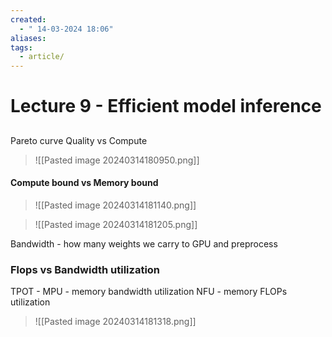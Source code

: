 ```yaml
---
created:
  - " 14-03-2024 18:06"
aliases: 
tags:
  - article/
---
```


# Lecture 9 - Efficient model inference

## 

Pareto curve Quality vs Compute

> ![[Pasted image 20240314180950.png]]

#### Compute bound vs Memory bound
> ![[Pasted image 20240314181140.png]]

> ![[Pasted image 20240314181205.png]]

Bandwidth - how many weights we carry to GPU and preprocess

### Flops vs Bandwidth utilization
TPOT - 
MPU - memory bandwidth utilization
NFU - memory FLOPs utilization
> ![[Pasted image 20240314181318.png]]